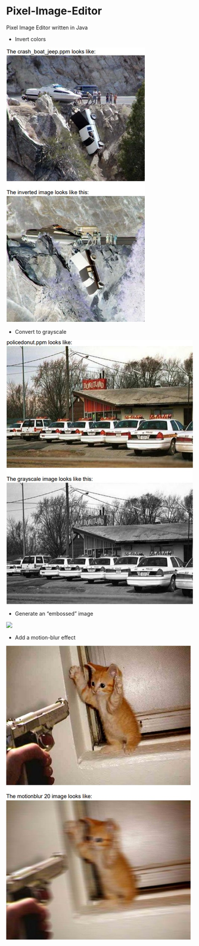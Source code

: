 # Pixel-Image-Editor
Pixel Image Editor written in Java

- Invert colors

![](images/invert.jpg)

- Convert to grayscale

![](images/grayscale.jpg)

- Generate an “embossed” image

![](images/emboss.jpg)

- Add a motion-blur effect

![](images/motionblur.jpg)
